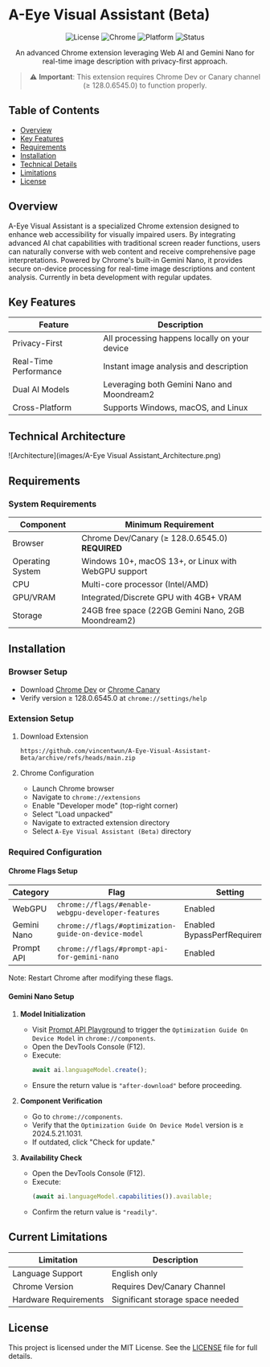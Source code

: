 # A-Eye Visual Assistant (Beta)

<div align="center">

![License](https://img.shields.io/badge/license-MIT-blue.svg)
![Chrome](https://img.shields.io/badge/Chrome--Dev%2FCanary-v128.0.6545.0%2B-green.svg)
![Platform](https://img.shields.io/badge/platform-Windows%20|%20MacOS%20|%20Linux-lightgrey)
![Status](https://img.shields.io/badge/status-beta-orange)

An advanced Chrome extension leveraging Web AI and Gemini Nano for real-time image description with privacy-first approach.

> ⚠️ **Important**: This extension requires Chrome Dev or Canary channel (≥ 128.0.6545.0) to function properly.

</div>

## Table of Contents
- [Overview](#overview)
- [Key Features](#key-features)
- [Requirements](#requirements)
- [Installation](#installation)
- [Technical Details](#technical-details)
- [Limitations](#limitations)
- [License](#license)

## Overview
A-Eye Visual Assistant is a specialized Chrome extension designed to enhance web accessibility for visually impaired users. By integrating advanced AI chat capabilities with traditional screen reader functions, users can naturally converse with web content and receive comprehensive page interpretations. Powered by Chrome's built-in Gemini Nano, it provides secure on-device processing for real-time image descriptions and content analysis. Currently in beta development with regular updates.

## Key Features

| Feature | Description |
|---------|-------------|
| Privacy-First | All processing happens locally on your device |
| Real-Time Performance | Instant image analysis and description |
| Dual AI Models | Leveraging both Gemini Nano and Moondream2 |
| Cross-Platform | Supports Windows, macOS, and Linux |

## Technical Architecture
![Architecture](images/A-Eye Visual Assistant_Architecture.png)


## Requirements

### System Requirements

| Component | Minimum Requirement |
|-----------|-------------------|
| Browser | Chrome Dev/Canary (≥ 128.0.6545.0) **REQUIRED** |
| Operating System | Windows 10+, macOS 13+, or Linux with WebGPU support |
| CPU | Multi-core processor (Intel/AMD) |
| GPU/VRAM | Integrated/Discrete GPU with 4GB+ VRAM |
| Storage | 24GB free space (22GB Gemini Nano, 2GB Moondream2) |

## Installation

### Browser Setup
- Download [Chrome Dev](https://www.google.com/chrome/dev/) or [Chrome Canary](https://www.google.com/chrome/canary/)
- Verify version ≥ 128.0.6545.0 at `chrome://settings/help`


### Extension Setup

1. Download Extension
   ```
   https://github.com/vincentwun/A-Eye-Visual-Assistant-Beta/archive/refs/heads/main.zip
   ```

2. Chrome Configuration
   - Launch Chrome browser
   - Navigate to `chrome://extensions`
   - Enable "Developer mode" (top-right corner)
   - Select "Load unpacked"
   - Navigate to extracted extension directory
   - Select `A-Eye Visual Assistant (Beta)` directory

### Required Configuration

#### Chrome Flags Setup

| Category | Flag | Setting |
|----------|------|---------|
| WebGPU | `chrome://flags/#enable-webgpu-developer-features` | Enabled |
| Gemini Nano | `chrome://flags/#optimization-guide-on-device-model` | Enabled BypassPerfRequirement |
| Prompt API | `chrome://flags/#prompt-api-for-gemini-nano` | Enabled |

Note: Restart Chrome after modifying these flags.

#### Gemini Nano Setup

1. **Model Initialization**
   - Visit [Prompt API Playground](https://chrome.dev/web-ai-demos/prompt-api-playground/) to trigger the `Optimization Guide On Device Model` in `chrome://components`.
   - Open the DevTools Console (F12).
   - Execute:
     ```javascript
     await ai.languageModel.create();
     ```
   - Ensure the return value is `"after-download"` before proceeding.

2. **Component Verification**
   - Go to `chrome://components`.
   - Verify that the `Optimization Guide On Device Model` version is ≥ 2024.5.21.1031.
   - If outdated, click "Check for update."

3. **Availability Check**
   - Open the DevTools Console (F12).
   - Execute:
     ```javascript
     (await ai.languageModel.capabilities()).available;
     ```
   - Confirm the return value is `"readily"`.

## Current Limitations

| Limitation | Description |
|------------|-------------|
| Language Support | English only |
| Chrome Version | Requires Dev/Canary Channel |
| Hardware Requirements | Significant storage space needed |

## License
This project is licensed under the MIT License. See the [LICENSE](LICENSE) file for full details.
